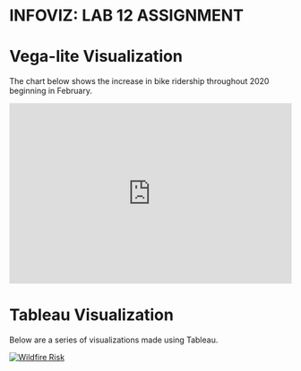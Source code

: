# INFOVIZ: LAB 12 ASSIGNMENT 
<html>
  <h1>Vega-lite Visualization</h1>
  <p> The chart below shows the increase in bike ridership throughout 2020 beginning in February.</p>
  <iframe width="100%" height="323" frameborder="0"
  src="https://observablehq.com/embed/@info247-spring21/vega-lite-assignment-solution?cells=ex3"></iframe>

  <h1>Tableau Visualization</h1>
  <p>Below are a series of visualizations made using Tableau.</p>
  <div class='tableauPlaceholder' id='viz1618771489456' style='position: relative'><noscript><a href='#'><img alt='Wildfire Risk ' src='https:&#47;&#47;public.tableau.com&#47;static&#47;images&#47;SV&#47;SVIVisualizationsFinal&#47;WildfireRisk&#47;1_rss.png' style='border: none' /></a></noscript><object class='tableauViz'  style='display:none;'><param name='host_url' value='https%3A%2F%2Fpublic.tableau.com%2F' /> <param name='embed_code_version' value='3' /> <param name='path' value='views&#47;SVIVisualizationsFinal&#47;WildfireRisk?:language=en&amp;:embed=y&amp;:display_count=y&amp;publish=yes' /> <param name='toolbar' value='yes' /><param name='static_image' value='https:&#47;&#47;public.tableau.com&#47;static&#47;images&#47;SV&#47;SVIVisualizationsFinal&#47;WildfireRisk&#47;1.png' /> <param name='animate_transition' value='yes' /><param name='display_static_image' value='yes' /><param name='display_spinner' value='yes' /><param name='display_overlay' value='yes' /><param name='display_count' value='yes' /><param name='language' value='en' /><param name='filter' value='publish=yes' /></object></div>                <script type='text/javascript'>                    var divElement = document.getElementById('viz1618771489456');                    var vizElement = divElement.getElementsByTagName('object')[0];                    vizElement.style.width='1016px';vizElement.style.height='991px';                    var scriptElement = document.createElement('script');                    scriptElement.src = 'https://public.tableau.com/javascripts/api/viz_v1.js';                    vizElement.parentNode.insertBefore(scriptElement, vizElement);                </script>
  
  
</html>
